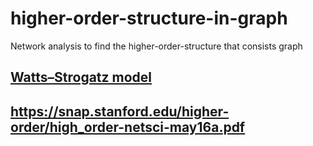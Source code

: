 # higher-order-structure-in-graph
Network analysis to find the higher-order-structure that consists graph

## [Watts–Strogatz model](https://en.wikipedia.org/wiki/Watts%E2%80%93Strogatz_model)

## https://snap.stanford.edu/higher-order/high_order-netsci-may16a.pdf
